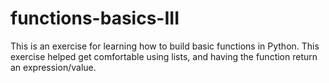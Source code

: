 # functions-basics-III
This is an exercise for learning how to build basic functions in Python. This exercise helped get comfortable using lists, and having the function return an expression/value.
